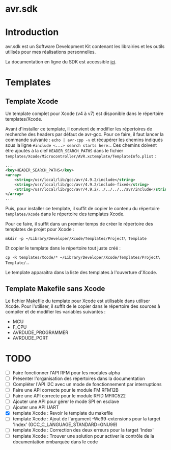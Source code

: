 # avr.sdk

# Introduction

avr.sdk est un Software Development Kit contenant les librairies et les outils
utilisés pour mes réalisations personnelles.

La documentation en ligne du SDK est accessible [ici](http://zcool85.github.io/avr.sdk/index.html).

# Templates
## Template Xcode

Un template complet pour Xcode (v4 à v7) est disponible dans le répertoire templates/Xcode.

Avant d'installer ce template, il convient de modifier les répertoires de recherche des headers par défaut de avr-gcc. Pour ce faire, il faut lancer la commande suivante : `echo | avr-cpp -v` et récupérer les chemins indiqués sous la ligne `#include <...> search starts here:`. Ces chemins doivent être ajoutés à la clef `HEADER_SEARCH_PATHS` dans le fichier `templates/Xcode/Microcontroller/AVR.xctemplate/TemplateInfo.plist` :

````XML
...
<key>HEADER_SEARCH_PATHS</key>
<array>
    <string>/usr/local/lib/gcc/avr/4.9.2/include</string>
    <string>/usr/local/lib/gcc/avr/4.9.2/include-fixed</string>
    <string>/usr/local/lib/gcc/avr/4.9.2/../../../../avr/include</string>
</array>
...
````

Puis, pour installer ce template, il suffit de copier le contenu du répertoire `templates/Xcode` dans le répertoire des templates Xcode.

Pour ce faire, il suffit dans un premier temps de créer le répertoire des templates de projet pour Xcode :

`mkdir -p ~/Library/Developer/Xcode/Templates/Project\ Template`

Et copier le template dans le répertoire tout juste créé :

`cp -R templates/Xcode/* ~/Library/Developer/Xcode/Templates/Project\ Template/.`.

Le template apparaitra dans la liste des templates à l'ouverture d'Xcode.

## Template Makefile sans Xcode

Le fichier [Makefile](templates/Xcode/Microcontroller/AVR.xctemplate/Makefile) du template pour Xcode est utilisable dans utiliser Xcode. Pour l'utiliser, il suffit de le copier dans le répertoire des sources à compiler et de modifier les variables suivantes :
- MCU
- F_CPU
- AVRDUDE_PROGRAMMER
- AVRDUDE_PORT


# TODO

- [ ] Faire fonctionner l'API RFM pour les modules alpha
- [ ] Présenter l'organisation des répertoires dans la documentation
- [ ] Compléter l'API I2C avec un mode de fonctionnement par interruptions
- [ ] Faire une API correcte pour le module FM RFM12B
- [ ] Faire une API correcte pour le module RFID MFRC522
- [ ] Ajouter une API pour gérer le mode SPI en esclave
- [ ] Ajouter une API UART
- [X] template Xcode : Revoir le template du makefile
- [ ] template Xcode : Ajout de l'argument -Wc99-extensions pour la target 'Index' (GCC_C_LANGUAGE_STANDARD=GNU99)
- [ ] template Xcode : Correction des deux erreurs pour la target 'Index'
- [ ] template Xcode : Trouver une solution pour activer le contrôle de la documentation embarquée dans le code
